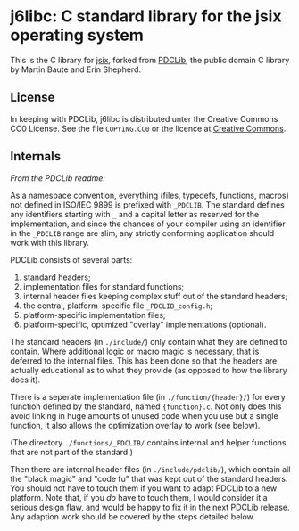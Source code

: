 # j6libc: C standard library for the jsix operating system

This is the C library for [jsix][], forked from [PDCLib][], the public
domain C library by Martin Baute and Erin Shepherd.

[jsix]: https://github.com/justinian/jsix
[PDCLib]: https://github.com/DevSolar/pdclib

## License

In keeping with PDCLib, j6libc is distributed unter the Creative Commons CC0
License. See the file `COPYING.CC0` or the licence at [Creative Commons][CC0].

[CC0]: https://creativecommons.org/publicdomain/zero/1.0/legalcode

## Internals

_From the PDCLib readme:_

As a namespace convention, everything (files, typedefs, functions, macros) not
defined in ISO/IEC 9899 is prefixed with `_PDCLIB`.  The standard defines any
identifiers starting with `_` and a capital letter as reserved for the
implementation, and since the chances of your compiler using an identifier in
the `_PDCLIB` range are slim, any strictly conforming application should work
with this library.

PDCLib consists of several parts:

1. standard headers;
2. implementation files for standard functions;
3. internal header files keeping complex stuff out of the standard headers;
4. the central, platform-specific file `_PDCLIB_config.h`;
5. platform-specific implementation files;
6. platform-specific, optimized "overlay" implementations (optional).

The standard headers (in `./include/`) only contain what they are defined to
contain. Where additional logic or macro magic is necessary, that is deferred
to the internal files. This has been done so that the headers are actually
educational as to what they provide (as opposed to how the library does it).

There is a seperate implementation file (in `./function/{header}/`) for every
function defined by the standard, named `{function}.c`. Not only does this
avoid linking in huge amounts of unused code when you use but a single
function, it also allows the optimization overlay to work (see below).

(The directory `./functions/_PDCLIB/` contains internal and helper functions
that are not part of the standard.)

Then there are internal header files (in `./include/pdclib/`), which contain
all the "black magic" and "code fu" that was kept out of the standard headers.
You should not have to touch them if you want to adapt PDCLib to a new
platform. Note that, if you *do* have to touch them, I would consider it a
serious design flaw, and would be happy to fix it in the next PDCLib release.
Any adaption work should be covered by the steps detailed below.

